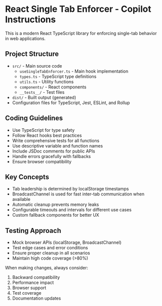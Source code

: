 <!-- Use this file to provide workspace-specific custom instructions to Copilot. For more details, visit https://code.visualstudio.com/docs/copilot/copilot-customization#_use-a-githubcopilotinstructionsmd-file -->

# React Single Tab Enforcer - Copilot Instructions

This is a modern React TypeScript library for enforcing single-tab behavior in web applications.

## Project Structure
- `src/` - Main source code
  - `useSingleTabEnforcer.ts` - Main hook implementation
  - `types.ts` - TypeScript type definitions
  - `utils.ts` - Utility functions
  - `components/` - React components
  - `__tests__/` - Test files
- `dist/` - Built output (generated)
- Configuration files for TypeScript, Jest, ESLint, and Rollup

## Coding Guidelines
- Use TypeScript for type safety
- Follow React hooks best practices
- Write comprehensive tests for all functions
- Use descriptive variable and function names
- Include JSDoc comments for public APIs
- Handle errors gracefully with fallbacks
- Ensure browser compatibility

## Key Concepts
- Tab leadership is determined by localStorage timestamps
- BroadcastChannel is used for fast inter-tab communication when available
- Automatic cleanup prevents memory leaks
- Configurable timeouts and intervals for different use cases
- Custom fallback components for better UX

## Testing Approach
- Mock browser APIs (localStorage, BroadcastChannel)
- Test edge cases and error conditions
- Ensure proper cleanup in all scenarios
- Maintain high code coverage (>80%)

When making changes, always consider:
1. Backward compatibility
2. Performance impact
3. Browser support
4. Test coverage
5. Documentation updates
